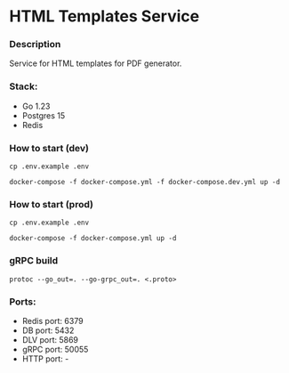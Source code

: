 # HTML Templates Service

### Description
Service for HTML templates for PDF generator.

### Stack:
- Go 1.23
- Postgres 15
- Redis

### How to start (dev)
```shell
cp .env.example .env
```

```shell
docker-compose -f docker-compose.yml -f docker-compose.dev.yml up -d
```

### How to start (prod)
```shell
cp .env.example .env
```

```shell
docker-compose -f docker-compose.yml up -d
```

### gRPC build
```shell
protoc --go_out=. --go-grpc_out=. <.proto>
```

### Ports:
- Redis port: 6379
- DB port: 5432
- DLV port: 5869
- gRPC port: 50055
- HTTP port: -